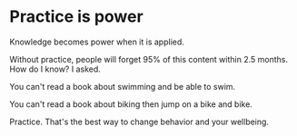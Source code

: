 # Practice is power

Knowledge becomes power when it is applied.

Without practice, people will forget 95% of this content within 2.5 months. How do I know? I asked.

You can't read a book about swimming and be able to swim.&#x20;

You can't read a book about biking then jump on a bike and bike.

Practice. That's the best way to change behavior and your wellbeing.
